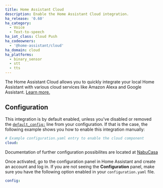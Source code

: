 ```yaml
---
title: Home Assistant Cloud
description: Enable the Home Assistant Cloud integration.
ha_release: '0.60'
ha_category:
  - Voice
  - Text-to-speech
ha_iot_class: Cloud Push
ha_codeowners:
  - '@home-assistant/cloud'
ha_domain: cloud
ha_platforms:
  - binary_sensor
  - stt
  - tts
---
```


The Home Assistant Cloud allows you to quickly integrate your local Home Assistant with various cloud services like Amazon Alexa and Google Assistant. [Learn more.](/cloud)

## Configuration

This integration is by default enabled, unless you've disabled or removed the [`default_config:`](/integrations/default_config/) line from your configuration. If that is the case, the following example shows you how to enable this integration manually:

```yaml
# Example configuration.yaml entry to enable the cloud component
cloud:
```

Documentation of further configuration possibilites are located at [NabuCasa](https://www.nabucasa.com/config/)

Once activated, go to the configuration panel in Home Assistant and create an account and log in. If you are not seeing the **Configuration** panel, make sure you have the following option enabled in your `configuration.yaml` file.

```yaml
config:
```
